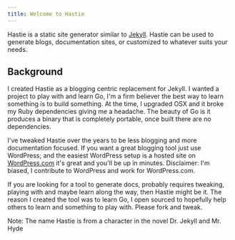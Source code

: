 ```yaml
---
title: Welcome to Hastie
---
```


Hastie is a static site generator similar to [Jekyll](https://github.com/mojombo/jekyll). Hastie can be used to generate blogs, documentation sites, or customized to whatever suits your needs. 


## Background

I created Hastie as a blogging centric replacement for Jekyll. I wanted a project to play with and learn Go, I'm a firm believer the best way to learn something is to build something. At the time, I upgraded OSX and it broke my Ruby dependencies giving me a headache. The beauty of Go is it produces a binary that is completely portable, once built there are no dependencies.

I've tweaked Hastie over the years to be less blogging and more documentation focused. If you want a great blogging tool just use WordPress; and the easiest WordPress setup is a hosted site on [WordPress.com](http://wordpress.com) it's great and you'll be up in minutes. Disclaimer: I'm biased, I contribute to WordPress and work for WordPress.com.

If you are looking for a tool to generate docs, probably requires tweaking, playing with and maybe learn along the way, then Hastie might be it. The reason I created the tool was to learn Go, I open sourced to hopefully help others to learn and something to play with. Please fork and tweak.

Note: The name Hastie is from a character in the novel Dr. Jekyll and Mr. Hyde
